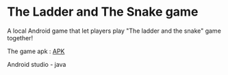 # The Ladder and The Snake game

A local Android game that let players play "The ladder and the snake" game together!

The game apk : [APK](https://mega.nz/file/6j5jBKYZ#fONZ6-lXgCKl7lYDMX-IGCcZ5zWljupnyNE-BVgK344)

Android studio - java
